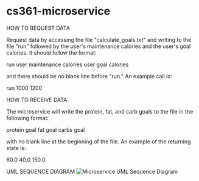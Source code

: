 # cs361-microservice


HOW TO REQUEST DATA

<p>Request data by accessing the file "calculate_goals.txt" and writing to the file "run" followed by the user's maintenance calories and the user's goal calories. It should follow the format: </p>

run
user maintenance calories
user goal calories

and there should be no blank line before "run." An example call is:

run
1000
1200



HOW TO RECEIVE DATA

The microservice will write the protein, fat, and carb goals to the file in the following format:

protein goal
fat goal
carbs goal

with no blank line at the beginning of the file. An example of the returning state is:

60.0
40.0
150.0



UML SEQUENCE DIAGRAM
![Microservice UML Sequence Diagram](https://user-images.githubusercontent.com/91344787/199148814-dd0bdf68-cc95-4005-9921-02f1dfcd60e2.jpeg)


